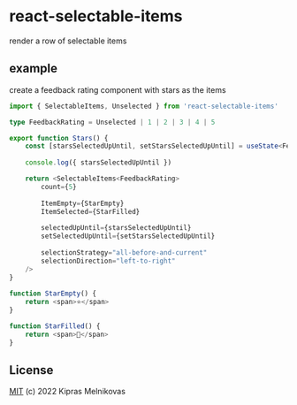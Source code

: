 # react-selectable-items

render a row of selectable items

## example

create a feedback rating component with stars as the items

```ts
import { SelectableItems, Unselected } from 'react-selectable-items'

type FeedbackRating = Unselected | 1 | 2 | 3 | 4 | 5

export function Stars() {
	const [starsSelectedUpUntil, setStarsSelectedUpUntil] = useState<FeedbackRating>(0)
	
	console.log({ starsSelectedUpUntil })

	return <SelectableItems<FeedbackRating>
		count={5}
		
		ItemEmpty={StarEmpty}
		ItemSelected={StarFilled}
		
		selectedUpUntil={starsSelectedUpUntil}
		setSelectedUpUntil={setStarsSelectedUpUntil}
		
		selectionStrategy="all-before-and-current"
		selectionDirection="left-to-right"
	/>
}
	
function StarEmpty() {
	return <span>⭐</span>
}

function StarFilled() {
	return <span>🌠</span>
}

```

## License

[MIT](./LICENSE) (c) 2022 Kipras Melnikovas

